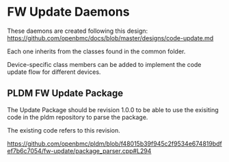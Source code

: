 # FW Update Daemons

These daemons are created following this design:
https://github.com/openbmc/docs/blob/master/designs/code-update.md

Each one inherits from the classes found in the common folder.

Device-specific class members can be added to implement the code update flow for
different devices.

## PLDM FW Update Package

The Update Package should be revision 1.0.0 to be able to use the exisiting code
in the pldm repository to parse the package.

The existing code refers to this revision.

https://github.com/openbmc/pldm/blob/f48015b39f945c2f9534e674819bdfef7b6c7054/fw-update/package_parser.cpp#L294
